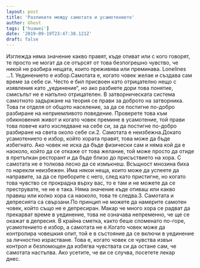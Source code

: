 ```yaml
---
layout: post
title: 'Разликите между самотата и усамотението'
author: Ghost
tags: ['huawei']
date: '2019-09-19T23:47:38.121Z'
draft: false
---
```


Изглежда няма значение какво правят, къде отиват или с кого говорят, те просто не могат да се отърсят от това безпогрешно чувство, че никой не разбира нещата, които преживява или преминава. Lonelines ...1. Уединението е избор.Самотата е, когато човек желае и създава сам време за себе си. Често е бил присвоен като отрицателно нещо с изявления като „уединение“, но ако разбиете дори това понятие, смисълът не е напълно отрицателен. В затворническата система самотното задържане на теория се прави за доброто на затворника. Това ги отделя от общото население, за да се постигне по-добро разбиране на неприемливото поведение. Проверете това към обикновения живот и когато човек премине в усамотение, той прави това повече като изследване на себе си, за да постигне по-добро разбиране на света около себе си.2. Самотата е неизбежна.Докато усамотението е избор, който хората правят, това може да бъде избегнато. Ако човек не иска да бъде физически сам и няма кой да е наоколо, който да се откаже от това желание, той може просто да отиде в претъпкан ресторант и да бъде близо до присъствието на хора. С самотата не е толкова лесно да се измъкнеш. Всъщност мнозина биха го нарекли неизбежен. Има някои неща, които може да успеете да направите, за да се преборите с него, след като пристигне, но когато това чувство се прокрадна върху вас, то е там и не можете да се преструвате, че не е така. Няма значение къде отиваш или какво правиш или колко хора са наоколо, това те следва.3. Самотата и депресията са свързани.По принцип не можете да намерите самотен човек, който също не е депресиран. Макар че много хора се радват да прекарват време в уединение, това не означава непременно, че ще се окажат в депресия. В крайна сметка, както беше споменато по-горе, усамотението е избор, а самотата не е.Когато човек може да контролира човешкия опит, той е в състояние да се включи в уединение за личностно израстване. Това е, когато човек се чувства извън контрол и безпомощен да избягва чувствата си да остане сам, че самотата настъпва. Ако усетите, че ви се случва, посетете лекар днес.                

